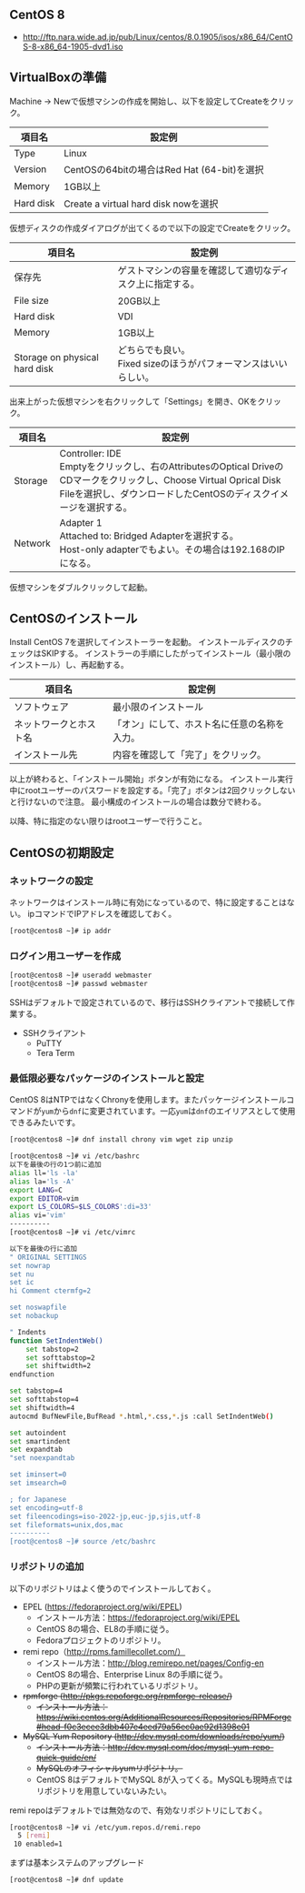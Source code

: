 ## CentOS 8

- http://ftp.nara.wide.ad.jp/pub/Linux/centos/8.0.1905/isos/x86_64/CentOS-8-x86_64-1905-dvd1.iso

## VirtualBoxの準備

Machine -> Newで仮想マシンの作成を開始し、以下を設定してCreateをクリック。

| 項目名 | 設定例 |
| ------ | ------ |
| Type | Linux |
| Version | CentOSの64bitの場合はRed Hat (64-bit)を選択 |
| Memory | 1GB以上 |
| Hard disk | Create a virtual hard disk nowを選択 |

仮想ディスクの作成ダイアログが出てくるので以下の設定でCreateをクリック。

| 項目名 | 設定例 |
| ------ | ------ |
| 保存先 | ゲストマシンの容量を確認して適切なディスク上に指定する。 |
| File size | 20GB以上 |
| Hard disk | VDI |
| Memory | 1GB以上 |
| Storage on physical hard disk|どちらでも良い。<br>Fixed sizeのほうがパフォーマンスはいいらしい。 |

出来上がった仮想マシンを右クリックして「Settings」を開き、OKをクリック。

| 項目名 | 設定例 |
| ------ | ------ |
| Storage | Controller: IDE<br>Emptyをクリックし、右のAttributesのOptical DriveのCDマークをクリックし、Choose Virtual Oprical Disk Fileを選択し、ダウンロードしたCentOSのディスクイメージを選択する。 |
| Network | Adapter 1<br>Attached to: Bridged Adapterを選択する。<br>Host-only adapterでもよい。その場合は192.168のIPになる。 |

仮想マシンをダブルクリックして起動。


## CentOSのインストール

Install CentOS 7を選択してインストーラーを起動。
インストールディスクのチェックはSKIPする。
インストラーの手順にしたがってインストール（最小限のインストール）し、再起動する。

| 項目名 | 設定例 |
| ------ | ------ |
| ソフトウェア | 最小限のインストール |
| ネットワークとホスト名 | 「オン」にして、ホスト名に任意の名称を入力。 |
| インストール先 | 内容を確認して「完了」をクリック。 |

以上が終わると、「インストール開始」ボタンが有効になる。
インストール実行中にrootユーザーのパスワードを設定する。「完了」ボタンは2回クリックしないと行けないので注意。
最小構成のインストールの場合は数分で終わる。

以降、特に指定のない限りはrootユーザーで行うこと。

## CentOSの初期設定

### ネットワークの設定

ネットワークはインストール時に有効になっているので、特に設定することはない。
ipコマンドでIPアドレスを確認しておく。

```bash
[root@centos8 ~]# ip addr
```

### ログイン用ユーザーを作成

```bash
[root@centos8 ~]# useradd webmaster
[root@centos8 ~]# passwd webmaster
```

SSHはデフォルトで設定されているので、移行はSSHクライアントで接続して作業する。

- SSHクライアント
  - PuTTY
  - Tera Term

### 最低限必要なパッケージのインストールと設定

CentOS 8はNTPではなくChronyを使用します。またパッケージインストールコマンドが`yum`から`dnf`に変更されています。一応`yum`は`dnf`のエイリアスとして使用できるみたいです。

```bash
[root@centos8 ~]# dnf install chrony vim wget zip unzip
```

```bash
[root@centos8 ~]# vi /etc/bashrc
以下を最後の行の1つ前に追加
alias ll='ls -la'
alias la='ls -A'
export LANG=C
export EDITOR=vim
export LS_COLORS=$LS_COLORS':di=33'
alias vi='vim'
----------
[root@centos8 ~]# vi /etc/vimrc

以下を最後の行に追加
" ORIGINAL SETTINGS
set nowrap
set nu
set ic
hi Comment ctermfg=2

set noswapfile
set nobackup

" Indents
function SetIndentWeb()
    set tabstop=2
    set softtabstop=2
    set shiftwidth=2
endfunction

set tabstop=4
set softtabstop=4
set shiftwidth=4
autocmd BufNewFile,BufRead *.html,*.css,*.js :call SetIndentWeb()

set autoindent
set smartindent
set expandtab
"set noexpandtab

set iminsert=0
set imsearch=0

; for Japanese
set encoding=utf-8
set fileencodings=iso-2022-jp,euc-jp,sjis,utf-8
set fileformats=unix,dos,mac
----------
[root@centos8 ~]# source /etc/bashrc
```

### リポジトリの追加

以下のリポジトリはよく使うのでインストールしておく。

- EPEL (https://fedoraproject.org/wiki/EPEL)
  - インストール方法：https://fedoraproject.org/wiki/EPEL
  - CentOS 8の場合、EL8の手順に従う。
  - Fedoraプロジェクトのリポジトリ。
- remi repo（http://rpms.famillecollet.com/）
  - インストール方法：http://blog.remirepo.net/pages/Config-en
  - CentOS 8の場合、Enterprise Linux 8の手順に従う。
  - PHPの更新が頻繁に行われているリポジトリ。
- ~~rpmforge (http://pkgs.repoforge.org/rpmforge-release/)~~
  - ~~インストール方法：https://wiki.centos.org/AdditionalResources/Repositories/RPMForge#head-f0c3ecee3dbb407e4eed79a56ec0ae92d1398e01~~
- ~~MySQL Yum Repository (http://dev.mysql.com/downloads/repo/yum/)~~
  - ~~インストール方法：http://dev.mysql.com/doc/mysql-yum-repo-quick-guide/en/~~
  - ~~MySQLのオフィシャルyumリポジトリ。~~
  - CentOS 8はデフォルトでMySQL 8が入ってくる。MySQLも現時点ではリポジトリを用意していないみたい。

remi repoはデフォルトでは無効なので、有効なリポジトリにしておく。

```bash
[root@centos8 ~]# vi /etc/yum.repos.d/remi.repo
  5 [remi]
 10 enabled=1
```

まずは基本システムのアップグレード

```bash
[root@centos8 ~]# dnf update
```
